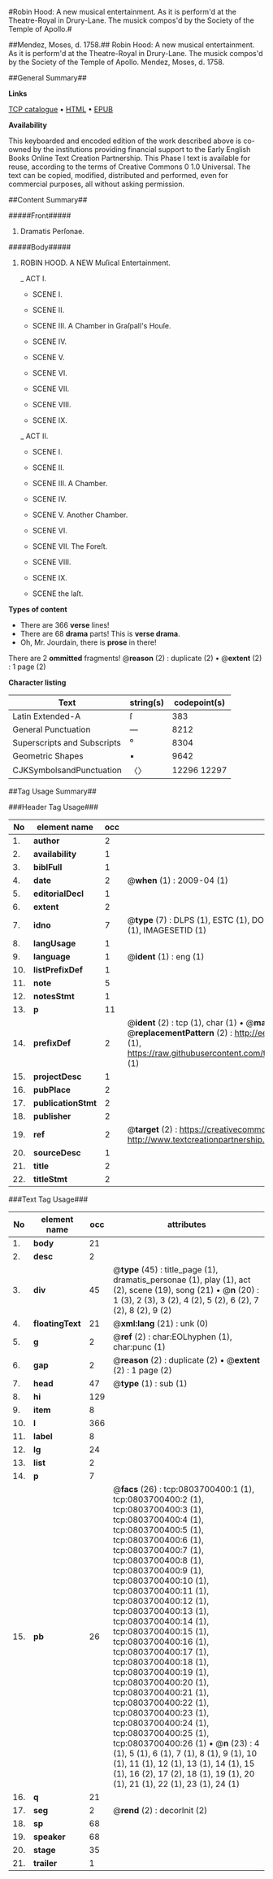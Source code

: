 #Robin Hood: A new musical entertainment. As it is perform'd at the Theatre-Royal in Drury-Lane. The musick compos'd by the Society of the Temple of Apollo.#

##Mendez, Moses, d. 1758.##
Robin Hood: A new musical entertainment. As it is perform'd at the Theatre-Royal in Drury-Lane. The musick compos'd by the Society of the Temple of Apollo.
Mendez, Moses, d. 1758.

##General Summary##

**Links**

[TCP catalogue](http://www.ota.ox.ac.uk/tcp/)  • 
[HTML](http://tei.it.ox.ac.uk/tcp/Texts-HTML/free/004/004899850.html)  • 
[EPUB](http://tei.it.ox.ac.uk/tcp/Texts-EPUB/free/004/004899850.epub)

**Availability**

This keyboarded and encoded edition of the
	       work described above is co-owned by the institutions
	       providing financial support to the Early English Books
	       Online Text Creation Partnership. This Phase I text is
	       available for reuse, according to the terms of Creative
	       Commons 0 1.0 Universal. The text can be copied,
	       modified, distributed and performed, even for
	       commercial purposes, all without asking permission.


##Content Summary##

#####Front#####

1. Dramatis Perſonae.

#####Body#####

1. ROBIN HOOD. A NEW Muſical Entertainment.

    _ ACT I.

      * SCENE I.

      * SCENE II.

      * SCENE III. A Chamber in Graſpall's Houſe.

      * SCENE IV.

      * SCENE V.

      * SCENE VI.

      * SCENE VII.

      * SCENE VIII.

      * SCENE IX.

    _ ACT II.

      * SCENE I.

      * SCENE II.

      * SCENE III. A Chamber.

      * SCENE IV.

      * SCENE V. Another Chamber.

      * SCENE VI.

      * SCENE VII. The Foreſt.

      * SCENE VIII.

      * SCENE IX.

      * SCENE the laſt.

**Types of content**

  * There are 366 **verse** lines!
  * There are 68 **drama** parts! This is **verse drama**.
  * Oh, Mr. Jourdain, there is **prose** in there!

There are 2 **ommitted** fragments! 
 @__reason__ (2) : duplicate (2)  •  @__extent__ (2) : 1 page (2)

**Character listing**


|Text|string(s)|codepoint(s)|
|---|---|---|
|Latin Extended-A|ſ|383|
|General Punctuation|—|8212|
|Superscripts             and Subscripts|⁰|8304|
|Geometric Shapes|▪|9642|
|CJKSymbolsandPunctuation|〈〉|12296 12297|

##Tag Usage Summary##

###Header Tag Usage###

|No|element name|occ|attributes|
|---|---|---|---|
|1.|__author__|2||
|2.|__availability__|1||
|3.|__biblFull__|1||
|4.|__date__|2| @__when__ (1) : 2009-04 (1)|
|5.|__editorialDecl__|1||
|6.|__extent__|2||
|7.|__idno__|7| @__type__ (7) : DLPS (1), ESTC (1), DOCNO (1), TCP (1), GALEDOCNO (1), CONTENTSET (1), IMAGESETID (1)|
|8.|__langUsage__|1||
|9.|__language__|1| @__ident__ (1) : eng (1)|
|10.|__listPrefixDef__|1||
|11.|__note__|5||
|12.|__notesStmt__|1||
|13.|__p__|11||
|14.|__prefixDef__|2| @__ident__ (2) : tcp (1), char (1)  •  @__matchPattern__ (2) : ([0-9\-]+):([0-9IVX]+) (1), (.+) (1)  •  @__replacementPattern__ (2) : http://eebo.chadwyck.com/downloadtiff?vid=$1&page=$2 (1), https://raw.githubusercontent.com/textcreationpartnership/Texts/master/tcpchars.xml#$1 (1)|
|15.|__projectDesc__|1||
|16.|__pubPlace__|2||
|17.|__publicationStmt__|2||
|18.|__publisher__|2||
|19.|__ref__|2| @__target__ (2) : https://creativecommons.org/publicdomain/zero/1.0/ (1), http://www.textcreationpartnership.org/docs/. (1)|
|20.|__sourceDesc__|1||
|21.|__title__|2||
|22.|__titleStmt__|2||


###Text Tag Usage###

|No|element name|occ|attributes|
|---|---|---|---|
|1.|__body__|21||
|2.|__desc__|2||
|3.|__div__|45| @__type__ (45) : title_page (1), dramatis_personae (1), play (1), act (2), scene (19), song (21)  •  @__n__ (20) : 1 (3), 2 (3), 3 (2), 4 (2), 5 (2), 6 (2), 7 (2), 8 (2), 9 (2)|
|4.|__floatingText__|21| @__xml:lang__ (21) : unk (0)|
|5.|__g__|2| @__ref__ (2) : char:EOLhyphen (1), char:punc (1)|
|6.|__gap__|2| @__reason__ (2) : duplicate (2)  •  @__extent__ (2) : 1 page (2)|
|7.|__head__|47| @__type__ (1) : sub (1)|
|8.|__hi__|129||
|9.|__item__|8||
|10.|__l__|366||
|11.|__label__|8||
|12.|__lg__|24||
|13.|__list__|2||
|14.|__p__|7||
|15.|__pb__|26| @__facs__ (26) : tcp:0803700400:1 (1), tcp:0803700400:2 (1), tcp:0803700400:3 (1), tcp:0803700400:4 (1), tcp:0803700400:5 (1), tcp:0803700400:6 (1), tcp:0803700400:7 (1), tcp:0803700400:8 (1), tcp:0803700400:9 (1), tcp:0803700400:10 (1), tcp:0803700400:11 (1), tcp:0803700400:12 (1), tcp:0803700400:13 (1), tcp:0803700400:14 (1), tcp:0803700400:15 (1), tcp:0803700400:16 (1), tcp:0803700400:17 (1), tcp:0803700400:18 (1), tcp:0803700400:19 (1), tcp:0803700400:20 (1), tcp:0803700400:21 (1), tcp:0803700400:22 (1), tcp:0803700400:23 (1), tcp:0803700400:24 (1), tcp:0803700400:25 (1), tcp:0803700400:26 (1)  •  @__n__ (23) : 4 (1), 5 (1), 6 (1), 7 (1), 8 (1), 9 (1), 10 (1), 11 (1), 12 (1), 13 (1), 14 (1), 15 (1), 16 (2), 17 (2), 18 (1), 19 (1), 20 (1), 21 (1), 22 (1), 23 (1), 24 (1)|
|16.|__q__|21||
|17.|__seg__|2| @__rend__ (2) : decorInit (2)|
|18.|__sp__|68||
|19.|__speaker__|68||
|20.|__stage__|35||
|21.|__trailer__|1||
